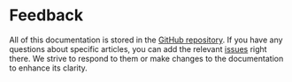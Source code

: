 # Feedback

All of this documentation is stored in the [GitHub repository](https://github.com/bitrix24/b24restdocs). If you have any questions about specific articles, you can add the relevant [issues](https://github.com/bitrix24/b24restdocs/issues) right there. We strive to respond to them or make changes to the documentation to enhance its clarity.
